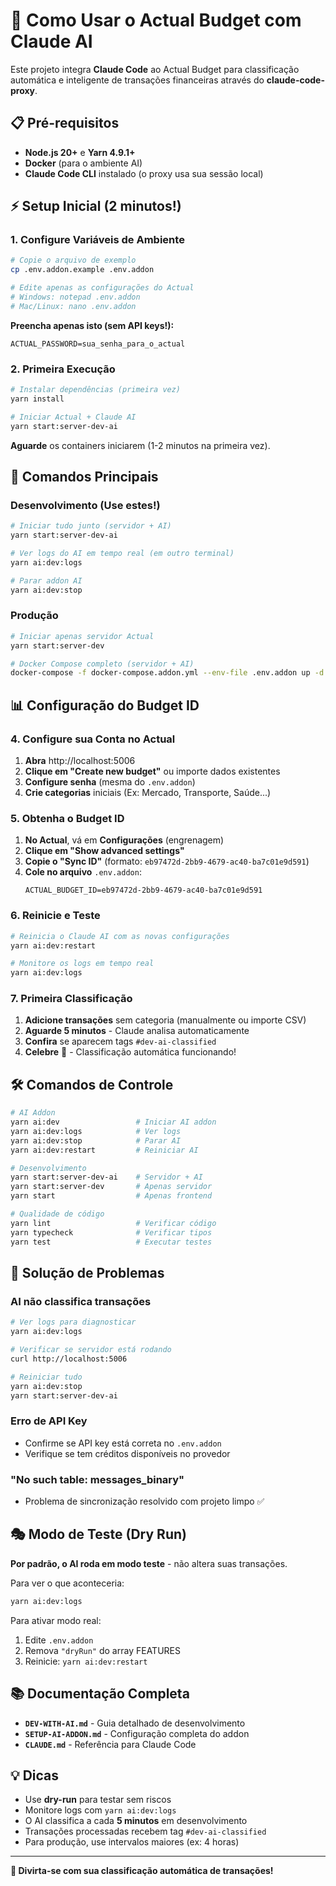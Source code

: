 # 🚀 Como Usar o Actual Budget com Claude AI

Este projeto integra **Claude Code** ao Actual Budget para classificação automática e inteligente de transações financeiras através do **claude-code-proxy**.

## 📋 Pré-requisitos

- **Node.js 20+** e **Yarn 4.9.1+**
- **Docker** (para o ambiente AI)
- **Claude Code CLI** instalado (o proxy usa sua sessão local)

## ⚡ Setup Inicial (2 minutos!)

### 1. Configure Variáveis de Ambiente

```bash
# Copie o arquivo de exemplo
cp .env.addon.example .env.addon

# Edite apenas as configurações do Actual
# Windows: notepad .env.addon
# Mac/Linux: nano .env.addon
```

**Preencha apenas isto (sem API keys!):**

```env
ACTUAL_PASSWORD=sua_senha_para_o_actual
```

### 2. Primeira Execução

```bash
# Instalar dependências (primeira vez)
yarn install

# Iniciar Actual + Claude AI
yarn start:server-dev-ai
```

**Aguarde** os containers iniciarem (1-2 minutos na primeira vez).

## 🎯 Comandos Principais

### Desenvolvimento (Use estes!)

```bash
# Iniciar tudo junto (servidor + AI)
yarn start:server-dev-ai

# Ver logs do AI em tempo real (em outro terminal)
yarn ai:dev:logs

# Parar addon AI
yarn ai:dev:stop
```

### Produção

```bash
# Iniciar apenas servidor Actual
yarn start:server-dev

# Docker Compose completo (servidor + AI)
docker-compose -f docker-compose.addon.yml --env-file .env.addon up -d
```

## 📊 Configuração do Budget ID

### 4. Configure sua Conta no Actual

1. **Abra** http://localhost:5006
2. **Clique em "Create new budget"** ou importe dados existentes
3. **Configure senha** (mesma do `.env.addon`)
4. **Crie categorias** iniciais (Ex: Mercado, Transporte, Saúde...)

### 5. Obtenha o Budget ID

1. **No Actual**, vá em **Configurações** (engrenagem)
2. **Clique em "Show advanced settings"**
3. **Copie o "Sync ID"** (formato: `eb97472d-2bb9-4679-ac40-ba7c01e9d591`)
4. **Cole no arquivo** `.env.addon`:
   ```env
   ACTUAL_BUDGET_ID=eb97472d-2bb9-4679-ac40-ba7c01e9d591
   ```

### 6. Reinicie e Teste

```bash
# Reinicia o Claude AI com as novas configurações
yarn ai:dev:restart

# Monitore os logs em tempo real
yarn ai:dev:logs
```

### 7. Primeira Classificação

1. **Adicione transações** sem categoria (manualmente ou importe CSV)
2. **Aguarde 5 minutos** - Claude analisa automaticamente
3. **Confira** se aparecem tags `#dev-ai-classified`
4. **Celebre** 🎉 - Classificação automática funcionando!

## 🛠️ Comandos de Controle

```bash
# AI Addon
yarn ai:dev                 # Iniciar AI addon
yarn ai:dev:logs            # Ver logs
yarn ai:dev:stop            # Parar AI
yarn ai:dev:restart         # Reiniciar AI

# Desenvolvimento
yarn start:server-dev-ai    # Servidor + AI
yarn start:server-dev       # Apenas servidor
yarn start                  # Apenas frontend

# Qualidade de código
yarn lint                   # Verificar código
yarn typecheck              # Verificar tipos
yarn test                   # Executar testes
```

## 🚨 Solução de Problemas

### AI não classifica transações

```bash
# Ver logs para diagnosticar
yarn ai:dev:logs

# Verificar se servidor está rodando
curl http://localhost:5006

# Reiniciar tudo
yarn ai:dev:stop
yarn start:server-dev-ai
```

### Erro de API Key

- Confirme se API key está correta no `.env.addon`
- Verifique se tem créditos disponíveis no provedor

### "No such table: messages_binary"

- Problema de sincronização resolvido com projeto limpo ✅

## 🎭 Modo de Teste (Dry Run)

**Por padrão, o AI roda em modo teste** - não altera suas transações.

Para ver o que aconteceria:

```bash
yarn ai:dev:logs
```

Para ativar modo real:

1. Edite `.env.addon`
2. Remova `"dryRun"` do array FEATURES
3. Reinicie: `yarn ai:dev:restart`

## 📚 Documentação Completa

- **`DEV-WITH-AI.md`** - Guia detalhado de desenvolvimento
- **`SETUP-AI-ADDON.md`** - Configuração completa do addon
- **`CLAUDE.md`** - Referência para Claude Code

## 💡 Dicas

- Use **dry-run** para testar sem riscos
- Monitore logs com `yarn ai:dev:logs`
- O AI classifica a cada **5 minutos** em desenvolvimento
- Transações processadas recebem tag `#dev-ai-classified`
- Para produção, use intervalos maiores (ex: 4 horas)

---

**🎉 Divirta-se com sua classificação automática de transações!**
